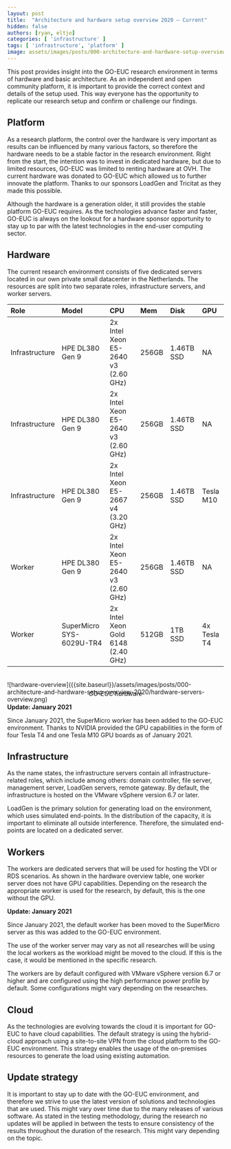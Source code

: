```yaml
---
layout: post
title:  "Architecture and hardware setup overview 2020 – Current"
hidden: false
authors: [ryan, eltjo]
categories: [ 'infrastructure' ]
tags: [ 'infrastructure', 'platform' ]
image: assets/images/posts/000-architecture-and-hardware-setup-overview-2020/000-architecture-and-hardware-setup-overview-2020-feature-image.png
---
```

This post provides insight into the GO-EUC research environment in terms of hardware and basic architecture. As an independent and open community platform, it is important to provide the correct context and details of the setup used. This way everyone has the opportunity to replicate our research setup and confirm or challenge our findings.

## Platform
As a research platform, the control over the hardware is very important as results can be influenced by many various factors, so therefore the hardware needs to be a stable factor in the research environment. Right from the start, the intention was to invest in dedicated hardware, but due to limited resources, GO-EUC was limited to renting hardware at OVH. The current hardware was donated to GO-EUC which allowed us to further innovate the platform. Thanks to our sponsors LoadGen and Tricitat as they made this possible.

Although the hardware is a generation older, it still provides the stable platform GO-EUC requires. As the technologies advance faster and faster, GO-EUC is always on the lookout for a hardware sponsor opportunity to stay up to par with the latest technologies in the end-user computing sector.

## Hardware
The current research environment consists of five dedicated servers located in our own private small datacenter in the Netherlands. The resources are split into two separate roles, infrastructure servers, and worker servers.

| Role | Model | CPU | Mem | Disk | GPU |
|:---- | :---- | :-- | :-- | :--- | :-- |
| Infrastructure | HPE DL380 Gen 9 | 2x Intel Xeon E5-2640 v3 (2.60 GHz) | 256GB | 1.46TB SSD | NA | 
| Infrastructure | HPE DL380 Gen 9 | 2x Intel Xeon E5-2640 v3 (2.60 GHz) | 256GB | 1.46TB SSD | NA |  
| Infrastructure | HPE DL380 Gen 9 | 2x Intel Xeon E5-2667 v4 (3.20 GHz) | 256GB | 1.46TB SSD | Tesla M10 |   
| Worker | HPE DL380 Gen 9 | 2x Intel Xeon E5-2640 v3 (2.60 GHz) | 256GB | 1.46TB SSD | NA |  
| Worker | SuperMicro SYS-6029U-TR4 | 2x Intel Xeon Gold 6148 (2.40 GHz) | 512GB | 1TB SSD | 4x Tesla T4 |  
<br>
![hardware-overview]({{site.baseurl}}/assets/images/posts/000-architecture-and-hardware-setup-overview-2020/hardware-servers-overview.png)
<p align="center" style="margin-top: -30px;" >
  <i>GO-EUC hardware</i>
</p>

**Update: January 2021**

Since January 2021, the SuperMicro worker has been added to the GO-EUC environment. 
Thanks to NVIDIA provided the GPU capabilities in the form of four Tesla T4 and one Tesla M10 GPU boards as of January 2021.

## Infrastructure
As the name states, the infrastructure servers contain all infrastructure-related roles, which include among others: domain controller, file server, management server, LoadGen servers, remote gateway. By default, the infrastructure is hosted on the VMware vSphere version 6.7 or later.

LoadGen is the primary solution for generating load on the environment, which uses simulated end-points. In the distribution of the capacity, it is important to eliminate all outside interference. Therefore, the simulated end-points are located on a dedicated server.

## Workers
The workers are dedicated servers that will be used for hosting the VDI or RDS scenarios. As shown in the hardware overview table, one worker server does not have GPU capabilities. Depending on the research the appropriate worker is used for the research, by default, this is the one without the GPU.

**Update: January 2021**

Since January 2021, the default worker has been moved to the SuperMicro server as this was added to the GO-EUC environment.

The use of the worker server may vary as not all researches will be using the local workers as the workload might be moved to the cloud. If this is the case, it would be mentioned in the specific research.

The workers are by default configured with VMware vSphere version 6.7 or higher and are configured using the high performance power profile by default. Some configurations might vary depending on the researches.

## Cloud
As the technologies are evolving towards the cloud it is important for GO-EUC to have cloud capabilities. The default strategy is using the hybrid-cloud approach using a site-to-site VPN from the cloud platform to the GO-EUC environment. This strategy enables the usage of the on-premises resources to generate the load using existing automation.

## Update strategy
It is important to stay up to date with the GO-EUC environment, and therefore we strive to use the latest version of solutions and technologies that are used. This might vary over time due to the many releases of various software. As stated in the testing methodology, during the research no updates will be applied in between the tests to ensure consistency of the results throughout the duration of the research. This might vary depending on the topic.



